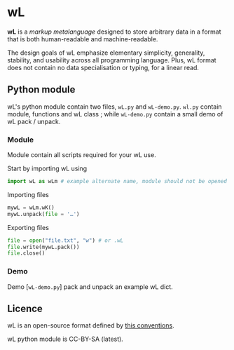 # wL

**wL** is a *markup metalanguage* designed to store arbitrary data in a format that is both human-readable and machine-readable.

The design goals of wL emphasize elementary simplicity, generality, stability, and usability across all programming language.
Plus, wL format does not contain no data specialisation or typing, for a linear read.

## Python module

wL's python module contain two files, `wL.py` and `wL-demo.py`. `wl.py` contain module, functions and wL class ; while `wL-demo.py` contain a small demo of wL pack / unpack.

### Module

Module contain all scripts required for your wL use.

Start by importing wL using 
```python
import wL as wLm # example alternate name, module should not be opened with "wL" as name
```

Importing files
```python
mywL = wLm.wK()
mywL.unpack(file = '…')
```

Exporting files
```python
file = open("file.txt", "w") # or .wL
file.write(mywL.pack())
file.close()
```

### Demo

Demo [`wL-demo.py`] pack and unpack an example wL dict.

## Licence

wL is an open-source format defined by [this conventions](https://wilhelm43.notion.site/wL-5bfa88f34a4b479ebf00b013f8ca8ba8). 

wL python module is CC-BY-SA (latest).
